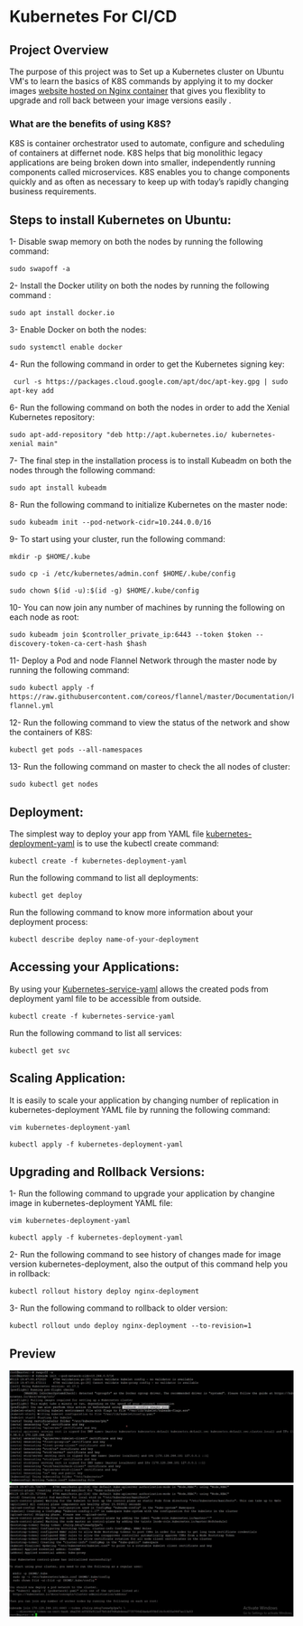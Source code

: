 # Kubernetes For CI/CD
##  Project Overview

The purpose of this project was to Set up a Kubernetes cluster on Ubuntu VM's to learn the basics of K8S commands by applying it to my docker images [website hosted on Nginx container](https://hub.docker.com/repository/registry-1.docker.io/samir2296/containerization/tags?page=1) that gives you flexiblity to upgrade and roll back between your image versions easily .

### What are the benefits of using K8S?
K8S is container orchestrator used to automate, configure and scheduling of containers at differnet node. K8S helps that big monolithic legacy applications are being broken down into smaller, independently running components called microservices. 
K8S enables you to change components quickly and as often as necessary to keep up with today’s rapidly changing business requirements.

## Steps to install Kubernetes on Ubuntu:
1- Disable swap memory on both the nodes by running the following command:
 ```
 sudo swapoff -a
 ```

2- Install the Docker utility on both the nodes by running the following command :
 ```
sudo apt install docker.io

 ```
3- Enable Docker on both the nodes:
```
sudo systemctl enable docker
```

4- Run the following command in order to get the Kubernetes signing key:
```
 curl -s https://packages.cloud.google.com/apt/doc/apt-key.gpg | sudo apt-key add
 ```

6- Run the following command on both the nodes in order to add the Xenial Kubernetes repository:
```
sudo apt-add-repository "deb http://apt.kubernetes.io/ kubernetes-xenial main"
```

7- The final step in the installation process is to install Kubeadm on both the nodes through the following command:
```
sudo apt install kubeadm
```
8- Run the following command to initialize Kubernetes on the master node:
```
sudo kubeadm init --pod-network-cidr=10.244.0.0/16
```
9- To start using your cluster, run the following command:
```
mkdir -p $HOME/.kube
```
```
sudo cp -i /etc/kubernetes/admin.conf $HOME/.kube/config

```
```
sudo chown $(id -u):$(id -g) $HOME/.kube/config

```

10- You can now join any number of machines by running the following on each node as root:
```
sudo kubeadm join $controller_private_ip:6443 --token $token --discovery-token-ca-cert-hash $hash
```

11- Deploy a Pod and node Flannel Network through the master node by running the following command:
```
sudo kubectl apply -f https://raw.githubusercontent.com/coreos/flannel/master/Documentation/kube-flannel.yml
```
12- Run the following command to view the status of the network and show the containers of K8S:
```
kubectl get pods --all-namespaces
```
13- Run the following command on master to check the all nodes of cluster:
```
sudo kubectl get nodes
```
## Deployment:
The simplest way to deploy your app from YAML file [kubernetes-deployment-yaml](https://github.com/samir2212/Kubernetes-CICD-Project/blob/master/kubernetes-deployment-yaml) is to use the kubectl create command:
```
kubectl create -f kubernetes-deployment-yaml
```
Run the following command to list all deployments:
```
kubectl get deploy
```
Run the following command to know more information about your deployment process:
```
kubectl describe deploy name-of-your-deployment
```
## Accessing your Applications:
By using your [Kubernetes-service-yaml](https://github.com/samir2212/Kubernetes-CICD-Project/blob/master/Kubernetes-service-yaml) allows the created pods from deployment yaml file to be accessible from outside.

```
kubectl create -f kubernetes-service-yaml
```
Run the following command to list all services:
```
kubectl get svc
```
## Scaling Application:
It is easily to scale your application by changing number of replication in kubernetes-deployment YAML file by running the following command:
```
vim kubernetes-deployment-yaml
```
```
kubectl apply -f kubernetes-deployment-yaml
```
## Upgrading and Rollback Versions:
1-  Run the following command to upgrade your application by changine image in kubernetes-deployment YAML file:
```
vim kubernetes-deployment-yaml
```
```
kubectl apply -f kubernetes-deployment-yaml
```
2- Run the following command to see history of changes made for image version kubernetes-deployment, also the output of this command help you in rollback:
```
kubectl rollout history deploy nginx-deployment
```
3- Run the following command to rollback to older version:
```
kubectl rollout undo deploy nginx-deployment --to-revision=1
```
## Preview
![](Intializing-K8S-cluster.png)
![](Intializing-K8S-cluster-2.png)
